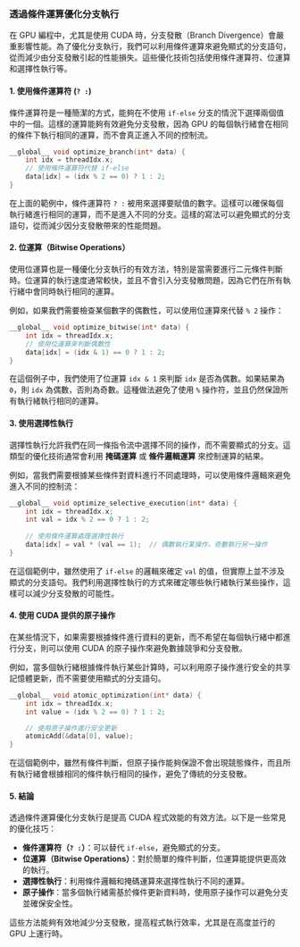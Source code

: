 ### 透過條件運算優化分支執行

在 GPU 編程中，尤其是使用 CUDA 時，分支發散（Branch Divergence）會嚴重影響性能。為了優化分支執行，我們可以利用條件運算來避免顯式的分支語句，從而減少由分支發散引起的性能損失。這些優化技術包括使用條件運算符、位運算和選擇性執行等。

#### **1. 使用條件運算符 (`? :`)**

條件運算符是一種簡潔的方式，能夠在不使用 `if-else` 分支的情況下選擇兩個值中的一個。這樣的運算能夠有效避免分支發散，因為 GPU 的每個執行緒會在相同的條件下執行相同的運算，而不會真正進入不同的控制流。

```cpp
__global__ void optimize_branch(int* data) {
    int idx = threadIdx.x;
    // 使用條件運算符代替 if-else
    data[idx] = (idx % 2 == 0) ? 1 : 2;
}
```

在上面的範例中，條件運算符 `? :` 被用來選擇要賦值的數字。這樣可以確保每個執行緒進行相同的運算，而不是進入不同的分支。這樣的寫法可以避免顯式的分支語句，從而減少因分支發散帶來的性能問題。

#### **2. 位運算（Bitwise Operations）**

使用位運算也是一種優化分支執行的有效方法，特別是當需要進行二元條件判斷時。位運算的執行速度通常較快，並且不會引入分支發散問題，因為它們在所有執行緒中會同時執行相同的運算。

例如，如果我們需要檢查某個數字的偶數性，可以使用位運算來代替 `% 2` 操作：

```cpp
__global__ void optimize_bitwise(int* data) {
    int idx = threadIdx.x;
    // 使用位運算來判斷偶數性
    data[idx] = (idx & 1) == 0 ? 1 : 2;
}
```

在這個例子中，我們使用了位運算 `idx & 1` 來判斷 `idx` 是否為偶數。如果結果為 `0`，則 `idx` 為偶數，否則為奇數。這種做法避免了使用 `%` 操作符，並且仍然保證所有執行緒執行相同的運算。

#### **3. 使用選擇性執行**

選擇性執行允許我們在同一條指令流中選擇不同的操作，而不需要顯式的分支。這類型的優化技術通常會利用 **掩碼運算** 或 **條件邏輯運算** 來控制運算的結果。

例如，當我們需要根據某些條件對資料進行不同處理時，可以使用條件邏輯來避免進入不同的控制流：

```cpp
__global__ void optimize_selective_execution(int* data) {
    int idx = threadIdx.x;
    int val = idx % 2 == 0 ? 1 : 2;
    
    // 使用條件運算處理選擇性執行
    data[idx] = val * (val == 1);  // 偶數執行某操作，奇數執行另一操作
}
```

在這個範例中，雖然使用了 `if-else` 的邏輯來確定 `val` 的值，但實際上並不涉及顯式的分支語句。我們利用選擇性執行的方式來確定哪些執行緒執行某些操作，這樣可以減少分支發散的可能性。

#### **4. 使用 CUDA 提供的原子操作**

在某些情況下，如果需要根據條件進行資料的更新，而不希望在每個執行緒中都進行分支，則可以使用 CUDA 的原子操作來避免數據競爭和分支發散。

例如，當多個執行緒根據條件執行某些計算時，可以利用原子操作進行安全的共享記憶體更新，而不需要使用顯式的分支語句。

```cpp
__global__ void atomic_optimization(int* data) {
    int idx = threadIdx.x;
    int value = (idx % 2 == 0) ? 1 : 2;

    // 使用原子操作進行安全更新
    atomicAdd(&data[0], value);
}
```

在這個範例中，雖然有條件判斷，但原子操作能夠保證不會出現競態條件，而且所有執行緒會根據相同的條件執行相同的操作，避免了傳統的分支發散。

#### **5. 結論**

透過條件運算優化分支執行是提高 CUDA 程式效能的有效方法。以下是一些常見的優化技巧：

- **條件運算符（`? :`）**：可以替代 `if-else`，避免顯式的分支。
- **位運算（Bitwise Operations）**：對於簡單的條件判斷，位運算能提供更高效的執行。
- **選擇性執行**：利用條件邏輯和掩碼運算來選擇性執行不同的運算。
- **原子操作**：當多個執行緒需基於條件更新資料時，使用原子操作可以避免分支並確保安全性。

這些方法能夠有效地減少分支發散，提高程式執行效率，尤其是在高度並行的 GPU 上運行時。